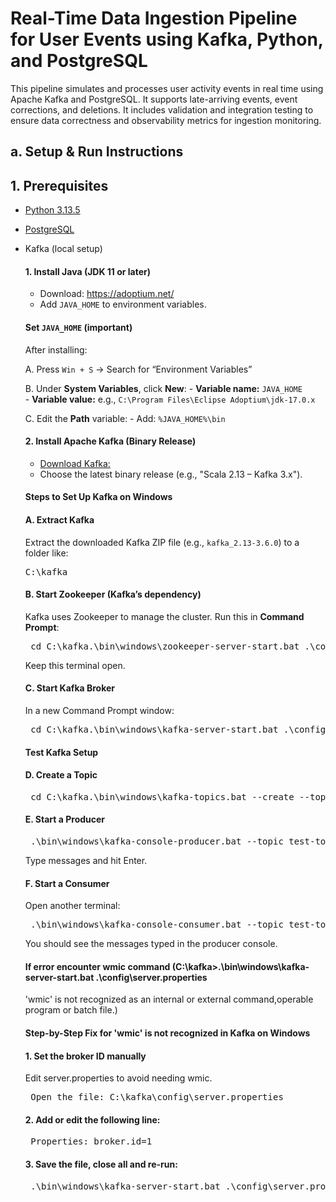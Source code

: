 # Real-Time Data Ingestion Pipeline for User Events using Kafka, Python, and PostgreSQL

This pipeline simulates and processes user activity events in real time using Apache Kafka and PostgreSQL. It supports late-arriving events, event corrections, and deletions. It includes validation and integration testing to ensure data correctness and observability metrics for ingestion monitoring.

## a. Setup & Run Instructions

## 1. Prerequisites
- [Python 3.13.5](https://www.python.org/downloads/windows/](https://www.python.org/ftp/python/3.13.5/python-3.13.5-amd64.exe))
- [PostgreSQL](https://sbp.enterprisedb.com/getfile.jsp?fileid=1259622&_gl=1*lzk3tu*_gcl_au*MTE3NTY4NzgxMy4xNzU0MjExMTcz*_ga*R0ExLjEuR0ExLjEuR0ExLjEuR0ExLjEuODkzNjQ0OTU4LjE3NTQyMTExNzM.*_ga_ND3EP1ME7G*czE3NTQyMTExNzIkbzEkZzEkdDE3NTQyNDMxNzYkajYwJGwwJGgxNDg5MDg3Mzk1)
- Kafka (local setup)
  #### 1. Install Java (JDK 11 or later)
    - Download: https://adoptium.net/  
    - Add `JAVA_HOME` to environment variables.

    #### Set `JAVA_HOME` (important)

    After installing:

    A. Press `Win + S` -> Search for “Environment Variables”
  
    B. Under **System Variables**, click **New**:
        - **Variable name:** `JAVA_HOME`  
        - **Variable value:** e.g., `C:\Program Files\Eclipse Adoptium\jdk-17.0.x`

    C. Edit the **Path** variable:
        - Add: `%JAVA_HOME%\bin`

    #### 2. Install Apache Kafka (Binary Release)

    - [Download Kafka:](https://kafka.apache.org/downloads)
    - Choose the latest binary release (e.g., "Scala 2.13 – Kafka 3.x").

    #### Steps to Set Up Kafka on Windows

    #### A. Extract Kafka
    Extract the downloaded Kafka ZIP file (e.g., `kafka_2.13-3.6.0`) to a folder like: 
      <pre lang="markdown">  C:\kafka  </pre>

    #### B. Start Zookeeper (Kafka’s dependency)
    Kafka uses Zookeeper to manage the cluster. Run this in **Command Prompt**:
    <pre lang="markdown"> cd C:\kafka.\bin\windows\zookeeper-server-start.bat .\config\zookeeper.properties </pre>

    Keep this terminal open.

    #### C. Start Kafka Broker
    In a new Command Prompt window:

    <pre lang="markdown"> cd C:\kafka.\bin\windows\kafka-server-start.bat .\config\server.properties </pre>

    #### Test Kafka Setup

    #### D. Create a Topic
    <pre lang="markdown"> cd C:\kafka.\bin\windows\kafka-topics.bat --create --topic test-topic --bootstrap-server localhost:9092 --partitions 1 --replication-factor 1 </pre>

    #### E. Start a Producer
    <pre lang="markdown"> .\bin\windows\kafka-console-producer.bat --topic test-topic --bootstrap-server localhost:9092 </pre>

    Type messages and hit Enter.

    #### F. Start a Consumer
    Open another terminal:
    <pre lang="markdown"> .\bin\windows\kafka-console-consumer.bat --topic test-topic --from-beginning --bootstrap-server localhost:9092 </pre>

    You should see the messages typed in the producer console.

    #### If error encounter wmic command (C:\kafka>.\bin\windows\kafka-server-start.bat .\config\server.properties
    'wmic' is not recognized as an internal or external command,operable program or batch file.)


    #### Step-by-Step Fix for 'wmic' is not recognized in Kafka on Windows


    #### 1. Set the broker ID manually
    Edit server.properties to avoid needing wmic.

   <pre lang="markdown"> Open the file: C:\kafka\config\server.properties </pre>

    #### 2. Add or edit the following line:
    <pre lang="markdown"> Properties: broker.id=1 </pre>

    #### 3. Save the file, close all and re-run:
    <pre lang="markdown"> .\bin\windows\kafka-server-start.bat .\config\server.properties  </pre>


